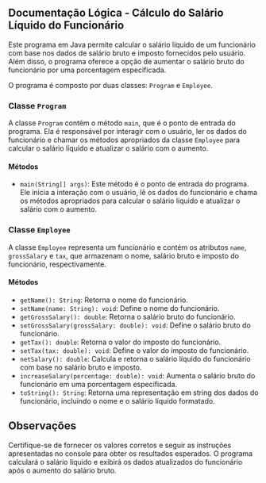 ## Documentação Lógica - Cálculo do Salário Líquido do Funcionário

Este programa em Java permite calcular o salário líquido de um funcionário com base nos dados de salário bruto e imposto fornecidos pelo usuário. Além disso, o programa oferece a opção de aumentar o salário bruto do funcionário por uma porcentagem especificada.

O programa é composto por duas classes: `Program` e `Employee`.

### Classe `Program`

A classe `Program` contém o método `main`, que é o ponto de entrada do programa. Ela é responsável por interagir com o usuário, ler os dados do funcionário e chamar os métodos apropriados da classe `Employee` para calcular o salário líquido e atualizar o salário com o aumento.

#### Métodos

- `main(String[] args)`: Este método é o ponto de entrada do programa. Ele inicia a interação com o usuário, lê os dados do funcionário e chama os métodos apropriados para calcular o salário líquido e atualizar o salário com o aumento.

### Classe `Employee`

A classe `Employee` representa um funcionário e contém os atributos `name`, `grossSalary` e `tax`, que armazenam o nome, salário bruto e imposto do funcionário, respectivamente.

#### Métodos

- `getName(): String`: Retorna o nome do funcionário.
- `setName(name: String): void`: Define o nome do funcionário.
- `getGrossSalary(): double`: Retorna o salário bruto do funcionário.
- `setGrossSalary(grossSalary: double): void`: Define o salário bruto do funcionário.
- `getTax(): double`: Retorna o valor do imposto do funcionário.
- `setTax(tax: double): void`: Define o valor do imposto do funcionário.
- `netSalary(): double`: Calcula e retorna o salário líquido do funcionário com base no salário bruto e imposto.
- `increaseSalary(percentage: double): void`: Aumenta o salário bruto do funcionário em uma porcentagem especificada.
- `toString(): String`: Retorna uma representação em string dos dados do funcionário, incluindo o nome e o salário líquido formatado.

## Observações

Certifique-se de fornecer os valores corretos e seguir as instruções apresentadas no console para obter os resultados esperados. O programa calculará o salário líquido e exibirá os dados atualizados do funcionário após o aumento do salário bruto.  